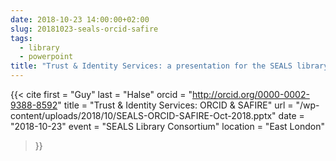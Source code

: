 ```yaml
---
date: 2018-10-23 14:00:00+02:00
slug: 20181023-seals-orcid-safire
tags:
  - library
  - powerpoint
title: "Trust & Identity Services: a presentation for the SEALS library consortium"
---
```


{{< cite
    first = "Guy"
    last = "Halse"
    orcid = "http://orcid.org/0000-0002-9388-8592"
    title = "Trust & Identity Services: ORCID & SAFIRE"
    url = "/wp-content/uploads/2018/10/SEALS-ORCID-SAFIRE-Oct-2018.pptx"
    date = "2018-10-23"
    event = "SEALS Library Consortium"
    location = "East London"
>}}
<!--more-->
